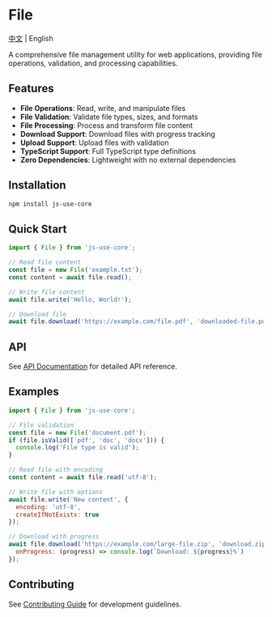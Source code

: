 # File

[中文](./README.md) | English

A comprehensive file management utility for web applications, providing file operations, validation, and processing capabilities.

## Features

- **File Operations**: Read, write, and manipulate files
- **File Validation**: Validate file types, sizes, and formats
- **File Processing**: Process and transform file content
- **Download Support**: Download files with progress tracking
- **Upload Support**: Upload files with validation
- **TypeScript Support**: Full TypeScript type definitions
- **Zero Dependencies**: Lightweight with no external dependencies

## Installation

```bash
npm install js-use-core
```

## Quick Start

```javascript
import { File } from 'js-use-core';

// Read file content
const file = new File('example.txt');
const content = await file.read();

// Write file content
await file.write('Hello, World!');

// Download file
await file.download('https://example.com/file.pdf', 'downloaded-file.pdf');
```

## API

See [API Documentation](./api.en.md) for detailed API reference.

## Examples

```javascript
import { File } from 'js-use-core';

// File validation
const file = new File('document.pdf');
if (file.isValid(['pdf', 'doc', 'docx'])) {
  console.log('File type is valid');
}

// Read file with encoding
const content = await file.read('utf-8');

// Write file with options
await file.write('New content', {
  encoding: 'utf-8',
  createIfNotExists: true
});

// Download with progress
await file.download('https://example.com/large-file.zip', 'download.zip', {
  onProgress: (progress) => console.log(`Download: ${progress}%`)
});
```

## Contributing

See [Contributing Guide](./CONTRIBUTING.en.md) for development guidelines. 
